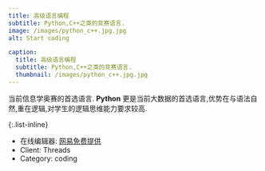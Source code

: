 ```yaml
---
title: 高级语言编程
subtitle: Python,C++之类的竞赛语言.
image: /images/python_c++.jpg.jpg
alt: Start coding

caption:
  title: 高级语言编程
  subtitle: Python,C++之类的竞赛语言.
  thumbnail: /images/python_c++.jpg.jpg
---
```

当前信息学奥赛的首选语言. **Python** 更是当前大数据的首选语言,优势在与语法自然,重在逻辑,对学生的逻辑思维能力要求较高.

{:.list-inline}
- 在线编辑器: [网易免费提供](https://kada.163.com/ide/python.htm)
- Client: Threads
- Category: coding
